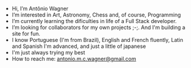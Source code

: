 -  Hi, I’m Antônio Wagner
-  I’m interested in Art, Astronomy, Chess and, of course, Programming
-  I’m currently learning the dificulties in life of a Full Stack developer.
-  I’m looking for collaborators for my own projects ;-;. And I'm building a site for fun.
-  I know Portuguese (I'm from Brazil), English and French fluently, Latin and Spanish I'm advanced, and just a little of japanese
-  I'm just always trying my best
-  How to reach me: antonio.m.c.wagner@gmail.com

<!---
AnriaW/AnriaW is a ✨ special ✨ repository because its `README.md` (this file) appears on your GitHub profile.
You can click the Preview link to take a look at your changes.
--->
